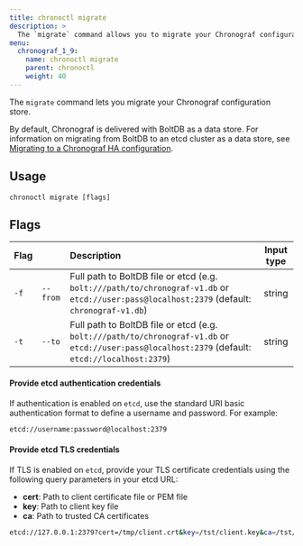 ```yaml
---
title: chronoctl migrate
description: >
  The `migrate` command allows you to migrate your Chronograf configuration store.
menu:
  chronograf_1_9:
    name: chronoctl migrate
    parent: chronoctl
    weight: 40
---
```


The `migrate` command lets you migrate your Chronograf configuration store.

By default, Chronograf is delivered with BoltDB as a data store. For information on migrating from BoltDB to an etcd cluster as a data store,
see [Migrating to a Chronograf HA configuration](/chronograf/v1.9/administration/migrate-to-high-availability).

## Usage
```
chronoctl migrate [flags]
```

## Flags
| Flag |          | Description                                                                                                                                       | Input type  |
|:---- |:---      |:-----------                                                                                                                                       |:----------: |
| `-f` | `--from` | Full path to BoltDB file or etcd (e.g. `bolt:///path/to/chronograf-v1.db` or `etcd://user:pass@localhost:2379` (default: `chronograf-v1.db`)      | string      |
| `-t` | `--to`   | Full path to BoltDB file or etcd (e.g. `bolt:///path/to/chronograf-v1.db` or `etcd://user:pass@localhost:2379` (default: `etcd://localhost:2379`) | string      |

#### Provide etcd authentication credentials
If authentication is enabled on `etcd`, use the standard URI basic
authentication format to define a username and password. For example:

```sh
etcd://username:password@localhost:2379
```

#### Provide etcd TLS credentials
If TLS is enabled on `etcd`, provide your TLS certificate credentials using
the following query parameters in your etcd URL:

- **cert**: Path to client certificate file or PEM file
- **key**: Path to client key file
- **ca**: Path to trusted CA certificates

```sh
etcd://127.0.0.1:2379?cert=/tmp/client.crt&key=/tst/client.key&ca=/tst/ca.crt
```
